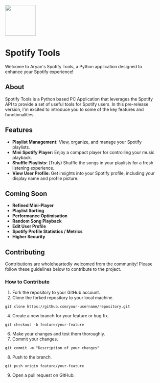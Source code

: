 <img height=100 src="https://storage.googleapis.com/pr-newsroom-wp/1/2018/11/Spotify_Logo_RGB_Green.png" >

# Spotify Tools

Welcome to Aryan's Spotify Tools, a Python application designed to enhance your Spotify experience!

## About

Spotify Tools is a Python based PC Application that leverages the Spotify API to provide a set of useful tools for Spotify users. In this pre-release version, I'm excited to introduce you to some of the key features and functionalities.

## Features

- **Playlist Management:** View, organize, and manage your Spotify playlists.
- **Mini Spotify Player:** Enjoy a compact player for controlling your music playback.
- **Shuffle Playlists:** (Truly) Shuffle the songs in your playlists for a fresh listening experience.
- **View User Profile:** Get insights into your Spotify profile, including your display name and profile picture.

## Coming Soon

- **Refined Mini-Player**
- **Playlist Sorting**
- **Performance Optimisation**
- **Random Song Playback**
- **Edit User Profile**
- **Spotify Profile Statistics / Metrics**
- **Higher Security**

## Contributing

Contributions are wholeheartedly welcomed from the community! Please follow these guidelines below to contribute to the project.

### How to Contribute

1. Fork the repository to your GitHub account.
2. Clone the forked repository to your local machine.

```
git clone https://github.com/your-username/repository.git
```

4. Create a new branch for your feature or bug fix.
 
```
git checkout -b feature/your-feature
```

6. Make your changes and test them thoroughly.
7. Commit your changes.

```
git commit -m "Description of your changes"
```

8. Push to the branch.

```
git push origin feature/your-feature
```

9. Open a pull request on GitHub.

